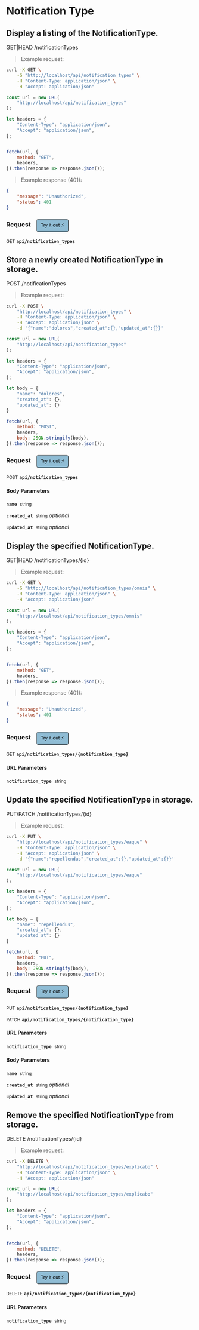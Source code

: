 # Notification Type


## Display a listing of the NotificationType.


GET|HEAD /notificationTypes

> Example request:

```bash
curl -X GET \
    -G "http://localhost/api/notification_types" \
    -H "Content-Type: application/json" \
    -H "Accept: application/json"
```

```javascript
const url = new URL(
    "http://localhost/api/notification_types"
);

let headers = {
    "Content-Type": "application/json",
    "Accept": "application/json",
};


fetch(url, {
    method: "GET",
    headers,
}).then(response => response.json());
```


> Example response (401):

```json
{
    "message": "Unauthorized",
    "status": 401
}
```
<div id="execution-results-GETapi-notification_types" hidden>
    <blockquote>Received response<span id="execution-response-status-GETapi-notification_types"></span>:</blockquote>
    <pre class="json"><code id="execution-response-content-GETapi-notification_types"></code></pre>
</div>
<div id="execution-error-GETapi-notification_types" hidden>
    <blockquote>Request failed with error:</blockquote>
    <pre><code id="execution-error-message-GETapi-notification_types"></code></pre>
</div>
<form id="form-GETapi-notification_types" data-method="GET" data-path="api/notification_types" data-authed="0" data-hasfiles="0" data-headers='{"Content-Type":"application\/json","Accept":"application\/json"}' onsubmit="event.preventDefault(); executeTryOut('GETapi-notification_types', this);">
<h3>
    Request&nbsp;&nbsp;&nbsp;
        <button type="button" style="background-color: #8fbcd4; padding: 5px 10px; border-radius: 5px; border-width: thin;" id="btn-tryout-GETapi-notification_types" onclick="tryItOut('GETapi-notification_types');">Try it out ⚡</button>
    <button type="button" style="background-color: #c97a7e; padding: 5px 10px; border-radius: 5px; border-width: thin;" id="btn-canceltryout-GETapi-notification_types" onclick="cancelTryOut('GETapi-notification_types');" hidden>Cancel</button>&nbsp;&nbsp;
    <button type="submit" style="background-color: #6ac174; padding: 5px 10px; border-radius: 5px; border-width: thin;" id="btn-executetryout-GETapi-notification_types" hidden>Send Request 💥</button>
    </h3>
<p>
<small class="badge badge-green">GET</small>
 <b><code>api/notification_types</code></b>
</p>
</form>


## Store a newly created NotificationType in storage.


POST /notificationTypes

> Example request:

```bash
curl -X POST \
    "http://localhost/api/notification_types" \
    -H "Content-Type: application/json" \
    -H "Accept: application/json" \
    -d '{"name":"dolores","created_at":{},"updated_at":{}}'

```

```javascript
const url = new URL(
    "http://localhost/api/notification_types"
);

let headers = {
    "Content-Type": "application/json",
    "Accept": "application/json",
};

let body = {
    "name": "dolores",
    "created_at": {},
    "updated_at": {}
}

fetch(url, {
    method: "POST",
    headers,
    body: JSON.stringify(body),
}).then(response => response.json());
```


<div id="execution-results-POSTapi-notification_types" hidden>
    <blockquote>Received response<span id="execution-response-status-POSTapi-notification_types"></span>:</blockquote>
    <pre class="json"><code id="execution-response-content-POSTapi-notification_types"></code></pre>
</div>
<div id="execution-error-POSTapi-notification_types" hidden>
    <blockquote>Request failed with error:</blockquote>
    <pre><code id="execution-error-message-POSTapi-notification_types"></code></pre>
</div>
<form id="form-POSTapi-notification_types" data-method="POST" data-path="api/notification_types" data-authed="0" data-hasfiles="0" data-headers='{"Content-Type":"application\/json","Accept":"application\/json"}' onsubmit="event.preventDefault(); executeTryOut('POSTapi-notification_types', this);">
<h3>
    Request&nbsp;&nbsp;&nbsp;
        <button type="button" style="background-color: #8fbcd4; padding: 5px 10px; border-radius: 5px; border-width: thin;" id="btn-tryout-POSTapi-notification_types" onclick="tryItOut('POSTapi-notification_types');">Try it out ⚡</button>
    <button type="button" style="background-color: #c97a7e; padding: 5px 10px; border-radius: 5px; border-width: thin;" id="btn-canceltryout-POSTapi-notification_types" onclick="cancelTryOut('POSTapi-notification_types');" hidden>Cancel</button>&nbsp;&nbsp;
    <button type="submit" style="background-color: #6ac174; padding: 5px 10px; border-radius: 5px; border-width: thin;" id="btn-executetryout-POSTapi-notification_types" hidden>Send Request 💥</button>
    </h3>
<p>
<small class="badge badge-black">POST</small>
 <b><code>api/notification_types</code></b>
</p>
<h4 class="fancy-heading-panel"><b>Body Parameters</b></h4>
<p>
<b><code>name</code></b>&nbsp;&nbsp;<small>string</small>  &nbsp;
<input type="text" name="name" data-endpoint="POSTapi-notification_types" data-component="body" required  hidden>
<br>
</p>
<p>
<b><code>created_at</code></b>&nbsp;&nbsp;<small>string</small>     <i>optional</i> &nbsp;
<input type="text" name="created_at" data-endpoint="POSTapi-notification_types" data-component="body"  hidden>
<br>
</p>
<p>
<b><code>updated_at</code></b>&nbsp;&nbsp;<small>string</small>     <i>optional</i> &nbsp;
<input type="text" name="updated_at" data-endpoint="POSTapi-notification_types" data-component="body"  hidden>
<br>
</p>

</form>


## Display the specified NotificationType.


GET|HEAD /notificationTypes/{id}

> Example request:

```bash
curl -X GET \
    -G "http://localhost/api/notification_types/omnis" \
    -H "Content-Type: application/json" \
    -H "Accept: application/json"
```

```javascript
const url = new URL(
    "http://localhost/api/notification_types/omnis"
);

let headers = {
    "Content-Type": "application/json",
    "Accept": "application/json",
};


fetch(url, {
    method: "GET",
    headers,
}).then(response => response.json());
```


> Example response (401):

```json
{
    "message": "Unauthorized",
    "status": 401
}
```
<div id="execution-results-GETapi-notification_types--notification_type-" hidden>
    <blockquote>Received response<span id="execution-response-status-GETapi-notification_types--notification_type-"></span>:</blockquote>
    <pre class="json"><code id="execution-response-content-GETapi-notification_types--notification_type-"></code></pre>
</div>
<div id="execution-error-GETapi-notification_types--notification_type-" hidden>
    <blockquote>Request failed with error:</blockquote>
    <pre><code id="execution-error-message-GETapi-notification_types--notification_type-"></code></pre>
</div>
<form id="form-GETapi-notification_types--notification_type-" data-method="GET" data-path="api/notification_types/{notification_type}" data-authed="0" data-hasfiles="0" data-headers='{"Content-Type":"application\/json","Accept":"application\/json"}' onsubmit="event.preventDefault(); executeTryOut('GETapi-notification_types--notification_type-', this);">
<h3>
    Request&nbsp;&nbsp;&nbsp;
        <button type="button" style="background-color: #8fbcd4; padding: 5px 10px; border-radius: 5px; border-width: thin;" id="btn-tryout-GETapi-notification_types--notification_type-" onclick="tryItOut('GETapi-notification_types--notification_type-');">Try it out ⚡</button>
    <button type="button" style="background-color: #c97a7e; padding: 5px 10px; border-radius: 5px; border-width: thin;" id="btn-canceltryout-GETapi-notification_types--notification_type-" onclick="cancelTryOut('GETapi-notification_types--notification_type-');" hidden>Cancel</button>&nbsp;&nbsp;
    <button type="submit" style="background-color: #6ac174; padding: 5px 10px; border-radius: 5px; border-width: thin;" id="btn-executetryout-GETapi-notification_types--notification_type-" hidden>Send Request 💥</button>
    </h3>
<p>
<small class="badge badge-green">GET</small>
 <b><code>api/notification_types/{notification_type}</code></b>
</p>
<h4 class="fancy-heading-panel"><b>URL Parameters</b></h4>
<p>
<b><code>notification_type</code></b>&nbsp;&nbsp;<small>string</small>  &nbsp;
<input type="text" name="notification_type" data-endpoint="GETapi-notification_types--notification_type-" data-component="url" required  hidden>
<br>
</p>
</form>


## Update the specified NotificationType in storage.


PUT/PATCH /notificationTypes/{id}

> Example request:

```bash
curl -X PUT \
    "http://localhost/api/notification_types/eaque" \
    -H "Content-Type: application/json" \
    -H "Accept: application/json" \
    -d '{"name":"repellendus","created_at":{},"updated_at":{}}'

```

```javascript
const url = new URL(
    "http://localhost/api/notification_types/eaque"
);

let headers = {
    "Content-Type": "application/json",
    "Accept": "application/json",
};

let body = {
    "name": "repellendus",
    "created_at": {},
    "updated_at": {}
}

fetch(url, {
    method: "PUT",
    headers,
    body: JSON.stringify(body),
}).then(response => response.json());
```


<div id="execution-results-PUTapi-notification_types--notification_type-" hidden>
    <blockquote>Received response<span id="execution-response-status-PUTapi-notification_types--notification_type-"></span>:</blockquote>
    <pre class="json"><code id="execution-response-content-PUTapi-notification_types--notification_type-"></code></pre>
</div>
<div id="execution-error-PUTapi-notification_types--notification_type-" hidden>
    <blockquote>Request failed with error:</blockquote>
    <pre><code id="execution-error-message-PUTapi-notification_types--notification_type-"></code></pre>
</div>
<form id="form-PUTapi-notification_types--notification_type-" data-method="PUT" data-path="api/notification_types/{notification_type}" data-authed="0" data-hasfiles="0" data-headers='{"Content-Type":"application\/json","Accept":"application\/json"}' onsubmit="event.preventDefault(); executeTryOut('PUTapi-notification_types--notification_type-', this);">
<h3>
    Request&nbsp;&nbsp;&nbsp;
        <button type="button" style="background-color: #8fbcd4; padding: 5px 10px; border-radius: 5px; border-width: thin;" id="btn-tryout-PUTapi-notification_types--notification_type-" onclick="tryItOut('PUTapi-notification_types--notification_type-');">Try it out ⚡</button>
    <button type="button" style="background-color: #c97a7e; padding: 5px 10px; border-radius: 5px; border-width: thin;" id="btn-canceltryout-PUTapi-notification_types--notification_type-" onclick="cancelTryOut('PUTapi-notification_types--notification_type-');" hidden>Cancel</button>&nbsp;&nbsp;
    <button type="submit" style="background-color: #6ac174; padding: 5px 10px; border-radius: 5px; border-width: thin;" id="btn-executetryout-PUTapi-notification_types--notification_type-" hidden>Send Request 💥</button>
    </h3>
<p>
<small class="badge badge-darkblue">PUT</small>
 <b><code>api/notification_types/{notification_type}</code></b>
</p>
<p>
<small class="badge badge-purple">PATCH</small>
 <b><code>api/notification_types/{notification_type}</code></b>
</p>
<h4 class="fancy-heading-panel"><b>URL Parameters</b></h4>
<p>
<b><code>notification_type</code></b>&nbsp;&nbsp;<small>string</small>  &nbsp;
<input type="text" name="notification_type" data-endpoint="PUTapi-notification_types--notification_type-" data-component="url" required  hidden>
<br>
</p>
<h4 class="fancy-heading-panel"><b>Body Parameters</b></h4>
<p>
<b><code>name</code></b>&nbsp;&nbsp;<small>string</small>  &nbsp;
<input type="text" name="name" data-endpoint="PUTapi-notification_types--notification_type-" data-component="body" required  hidden>
<br>
</p>
<p>
<b><code>created_at</code></b>&nbsp;&nbsp;<small>string</small>     <i>optional</i> &nbsp;
<input type="text" name="created_at" data-endpoint="PUTapi-notification_types--notification_type-" data-component="body"  hidden>
<br>
</p>
<p>
<b><code>updated_at</code></b>&nbsp;&nbsp;<small>string</small>     <i>optional</i> &nbsp;
<input type="text" name="updated_at" data-endpoint="PUTapi-notification_types--notification_type-" data-component="body"  hidden>
<br>
</p>

</form>


## Remove the specified NotificationType from storage.


DELETE /notificationTypes/{id}

> Example request:

```bash
curl -X DELETE \
    "http://localhost/api/notification_types/explicabo" \
    -H "Content-Type: application/json" \
    -H "Accept: application/json"
```

```javascript
const url = new URL(
    "http://localhost/api/notification_types/explicabo"
);

let headers = {
    "Content-Type": "application/json",
    "Accept": "application/json",
};


fetch(url, {
    method: "DELETE",
    headers,
}).then(response => response.json());
```


<div id="execution-results-DELETEapi-notification_types--notification_type-" hidden>
    <blockquote>Received response<span id="execution-response-status-DELETEapi-notification_types--notification_type-"></span>:</blockquote>
    <pre class="json"><code id="execution-response-content-DELETEapi-notification_types--notification_type-"></code></pre>
</div>
<div id="execution-error-DELETEapi-notification_types--notification_type-" hidden>
    <blockquote>Request failed with error:</blockquote>
    <pre><code id="execution-error-message-DELETEapi-notification_types--notification_type-"></code></pre>
</div>
<form id="form-DELETEapi-notification_types--notification_type-" data-method="DELETE" data-path="api/notification_types/{notification_type}" data-authed="0" data-hasfiles="0" data-headers='{"Content-Type":"application\/json","Accept":"application\/json"}' onsubmit="event.preventDefault(); executeTryOut('DELETEapi-notification_types--notification_type-', this);">
<h3>
    Request&nbsp;&nbsp;&nbsp;
        <button type="button" style="background-color: #8fbcd4; padding: 5px 10px; border-radius: 5px; border-width: thin;" id="btn-tryout-DELETEapi-notification_types--notification_type-" onclick="tryItOut('DELETEapi-notification_types--notification_type-');">Try it out ⚡</button>
    <button type="button" style="background-color: #c97a7e; padding: 5px 10px; border-radius: 5px; border-width: thin;" id="btn-canceltryout-DELETEapi-notification_types--notification_type-" onclick="cancelTryOut('DELETEapi-notification_types--notification_type-');" hidden>Cancel</button>&nbsp;&nbsp;
    <button type="submit" style="background-color: #6ac174; padding: 5px 10px; border-radius: 5px; border-width: thin;" id="btn-executetryout-DELETEapi-notification_types--notification_type-" hidden>Send Request 💥</button>
    </h3>
<p>
<small class="badge badge-red">DELETE</small>
 <b><code>api/notification_types/{notification_type}</code></b>
</p>
<h4 class="fancy-heading-panel"><b>URL Parameters</b></h4>
<p>
<b><code>notification_type</code></b>&nbsp;&nbsp;<small>string</small>  &nbsp;
<input type="text" name="notification_type" data-endpoint="DELETEapi-notification_types--notification_type-" data-component="url" required  hidden>
<br>
</p>
</form>



